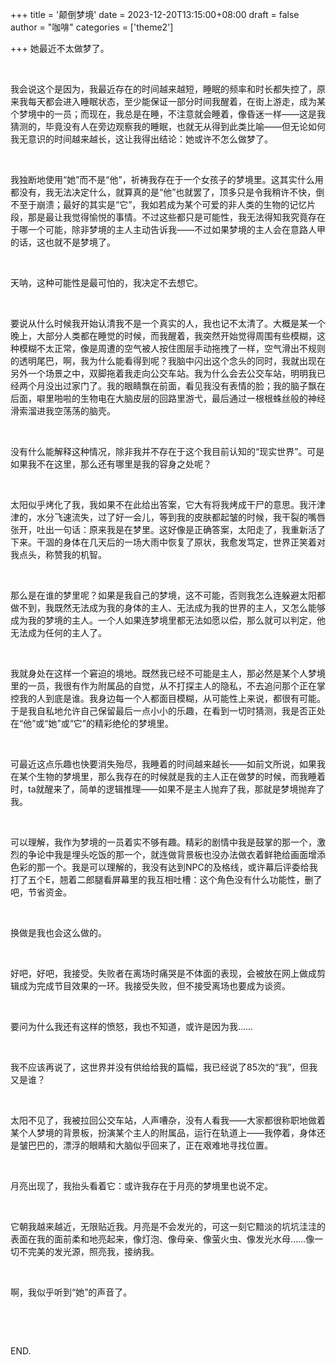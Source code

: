 +++
title = '颠倒梦境'
date = 2023-12-20T13:15:00+08:00
draft = false
author = "咖啡"
categories = ['theme2']

+++
她最近不太做梦了。

 

我会说这个是因为，我最近存在的时间越来越短，睡眠的频率和时长都失控了，原来我每天都会进入睡眠状态，至少能保证一部分时间我醒着，在街上游走，成为某个梦境中的一员；而现在，我总是在睡，不注意就会睡着，像昏迷一样——这是我猜测的，毕竟没有人在旁边观察我的睡眠，也就无从得到此类比喻——但无论如何我无意识的时间越来越长，这让我得出结论：她或许不怎么做梦了。

 

我独断地使用“她”而不是“他”，祈祷我存在于一个女孩子的梦境里。这其实什么用都没有，我无法决定什么，就算真的是“他”也就罢了，顶多只是令我稍许不快，倒不至于崩溃；最好的其实是“它”，我如若成为某个可爱的非人类的生物的记忆片段，那是最让我觉得愉悦的事情。不过这些都只是可能性，我无法得知我究竟存在于哪一个可能，除非梦境的主人主动告诉我——不过如果梦境的主人会在意路人甲的话，这也就不是梦境了。

 

天呐，这种可能性是最可怕的，我决定不去想它。

 

要说从什么时候我开始认清我不是一个真实的人，我也记不太清了。大概是某一个晚上，大部分人类都在睡觉的时候，而我醒着，我突然开始觉得周围有些模糊，这种模糊不太正常，像是周遭的空气被人按住图层手动拖拽了一样，空气滑出不规则的透明尾巴，啊，我为什么能看得到呢？我脑中闪出这个念头的同时，我就出现在另外一个场景之中，双脚拖着我走向公交车站。我为什么会去公交车站，明明我已经两个月没出过家门了。我的眼睛飘在前面，看见我没有表情的脸；我的脑子飘在后面，噼里啪啦的生物电在大脑皮层的回路里游弋，最后通过一根根蛛丝般的神经滑索溜进我空荡荡的脑壳。

 

没有什么能解释这种情况，除非我并不存在于这个我目前认知的“现实世界”。可是如果我不在这里，那么还有哪里是我的容身之处呢？

 

太阳似乎烤化了我，我如果不在此给出答案，它大有将我烤成干尸的意思。我汗津津的，水分飞速流失，过了好一会儿，等到我的皮肤都起皱的时候，我干裂的嘴唇张开，吐出一句话：原来我是在梦里。这好像是正确答案，太阳走了，我重新活了下来。干涸的身体在几天后的一场大雨中恢复了原状，我愈发笃定，世界正笑着对我点头，称赞我的机智。

 

那么是在谁的梦里呢？如果是我自己的梦境，这不可能，否则我怎么连躲避太阳都做不到，我既然无法成为我的身体的主人、无法成为我的世界的主人，又怎么能够成为我的梦境的主人。一个人如果连梦境里都无法如愿以偿，那么就可以判定，他无法成为任何的主人了。

 

我就身处在这样一个窘迫的境地。既然我已经不可能是主人，那必然是某个人梦境里的一员，我很有作为附属品的自觉，从不打探主人的隐私，不去追问那个正在掌控我的人到底是谁。我身边每一个人都面目模糊，从可能性上来说，都很有可能。于是我自私地允许自己保留最后一点小小的乐趣，在看到一切时猜测，我是否正处在“他”或“她”或“它”的精彩绝伦的梦境里。

 

可最近这点乐趣也快要消失殆尽，我睡着的时间越来越长——如前文所说，如果我在某个生物的梦境里，那么我存在的时候就是我的主人正在做梦的时候，而我睡着时，ta就醒来了，简单的逻辑推理——如果不是主人抛弃了我，那就是梦境抛弃了我。

 

可以理解，我作为梦境的一员着实不够有趣。精彩的剧情中我是鼓掌的那一个，激烈的争论中我是埋头吃饭的那一个，就连做背景板也没办法做衣着鲜艳给画面增添色彩的那一个。我是可以理解的，我没有达到NPC的及格线，或许幕后评委给我打了五个E，翘着二郎腿看屏幕里的我互相吐槽：这个角色没有什么功能性，删了吧，节省资金。

 

换做是我也会这么做的。

 

好吧，好吧，我接受。失败者在离场时痛哭是不体面的表现，会被放在网上做成剪辑成为完成节目效果的一环。我接受失败，但不接受离场也要成为谈资。

 

要问为什么我还有这样的愤怒，我也不知道，或许是因为我……

 

我不应该再说了，这世界并没有供给给我的篇幅，我已经说了85次的“我”，但我又是谁？

 

太阳不见了，我被拉回公交车站，人声嘈杂，没有人看我——大家都很称职地做着某个人梦境的背景板，扮演某个主人的附属品，运行在轨道上——我停着，身体还是皱巴巴的，漂浮的眼睛和大脑似乎回来了，正在艰难地寻找位置。

 

月亮出现了，我抬头看着它：或许我存在于月亮的梦境里也说不定。

 

它朝我越来越近，无限贴近我。月亮是不会发光的，可这一刻它黯淡的坑坑洼洼的表面在我的面前柔和地亮起来，像灯泡、像母亲、像萤火虫、像发光水母……像一切不完美的发光源，照亮我，接纳我。

 

啊，我似乎听到“她”的声音了。

 

 

END.